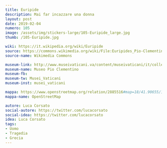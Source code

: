 ```yaml
---
title: Euripide
description: Mai far incazzare una donna
layout: post
date: 2019-02-04
numero: 105
image: /assets/img/stickers-large/105-Euripide_large.jpg
thumb: /105-Euripide.jpg

wiki: https://it.wikipedia.org/wiki/Euripide
source: https://commons.wikimedia.org/wiki/File:Euripides_Pio-Clementino_Inv302_n2.jpg
source-name: Wikimedia Commons

museum-link: http://www.museivaticani.va/content/museivaticani/it/collezioni/musei/museo-pio-clementino.html
museum-name: Museo Pio Clementino
museum-fb:
museum-tw: Musei_Vaticani
museum-inst: musei_vaticani

mappa: https://www.openstreetmap.org/relation/2885516#map=18/41.90655/12.45501
mappa-name: OpenStreetMap

autore: Luca Corsato
social-autore: https://twitter.com/lucacorsato
social-idea: https://twitter.com/lucacorsato
idea: Luca Corsato
tags:
- Uomo
- Tragedia
- Grecia
---
```

